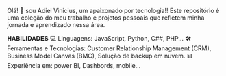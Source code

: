Olá! 🤝
sou Adiel Vinicius, um apaixonado por tecnologia!! Este repositório é uma coleção do meu trabalho e projetos pessoais que refletem minha jornada e aprendizado nessa área.

𝐇𝐀𝐁𝐈𝐋𝐈𝐃𝐀𝐃𝐄𝐒
💻 Linguagens: JavaScript, Python, C##, PHP...
🛠️ Ferramentas e Tecnologias: Customer Relationship Management (CRM), Business Model Canvas (BMC), Solução de backup em nuvem.
📊 Experiência em: power BI, Dashbords, mobile... 




